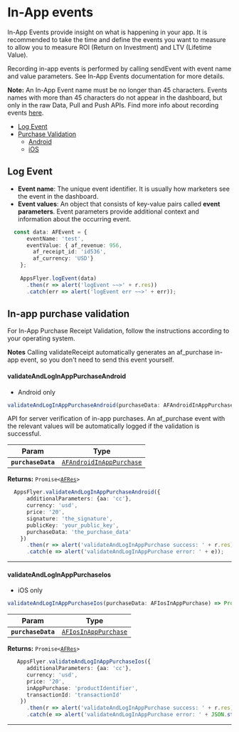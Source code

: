 # In-App events

In-App Events provide insight on what is happening in your app. It is recommended to take the time and define the events you want to measure to allow you to measure ROI (Return on Investment) and LTV (Lifetime Value).

Recording in-app events is performed by calling sendEvent with event name and value parameters. See In-App Events documentation for more details.

**Note:** An In-App Event name must be no longer than 45 characters. Events names with more than 45 characters do not appear in the dashboard, but only in the raw Data, Pull and Push APIs.
Find more info about recording events [here](https://support.appsflyer.com/hc/en-us/articles/115005544169-Rich-in-app-events-guide#introduction).
- [Log Event](#LogEvent)
- [Purchase Validation](#InAppPurchaseValidation)
	 - [Android](#validateAndLogInAppPurchaseAndroid)  
	 - [iOS](#validateAndLogInAppPurchaseIos)  
  

##  <a id="LogEvent"> Log Event

-   **Event name**: The unique event identifier. It is usually how marketers see the event in the dashboard.
-   **Event values**: An object that consists of key-value pairs called  **event parameters**. Event parameters provide additional context and information about the occurring event.
```typescript
  const data: AFEvent = {
      eventName: 'test',
      eventValue: { af_revenue: 956,
        af_receipt_id: 'id536',
        af_currency: 'USD'}
    };
    
    AppsFlyer.logEvent(data)
      .then(r => alert('logEvent ~~>' + r.res))
      .catch(err => alert('logEvent err ~~>' + err));
```

##  <a id="InAppPurchaseValidation"> In-app purchase validation

For In-App Purchase Receipt Validation, follow the instructions according to your operating system.

**Notes**
Calling validateReceipt automatically generates an af_purchase in-app event, so you don't need to send this event yourself.

#### <a id="validateAndLogInAppPurchaseAndroid"> validateAndLogInAppPurchaseAndroid  
   * Android only 
```typescript  
validateAndLogInAppPurchaseAndroid(purchaseData: AFAndroidInAppPurchase) => Promise<void>  
```  
  
API for server verification of in-app purchases. An af_purchase event with the relevant values will be automatically logged if the validation is successful.  
  
| Param              | Type                                                                      |  
| ------------------ | ------------------------------------------------------------------------- |  
| **`purchaseData`** | <code>[AFAndroidInAppPurchase](/API.md/afandroidinapppurchase)</code>      |  

  
**Returns:** <code>Promise<[AFRes](/API.md/afres)></code>  
  ```typescript
	AppsFlyer.validateAndLogInAppPurchaseAndroid({
        additionalParameters: {aa: 'cc'},
        currency: 'usd',
        price: '20',
        signature: 'the_signature',
        publicKey: 'your_public_key',
        purchaseData: 'the_purchase_data'
      })
        .then(r => alert('validateAndLogInAppPurchase success: ' + r.res))
        .catch(e => alert('validateAndLogInAppPurchase error: ' + e));
```
--------------------  
  
  
#### <a id="validateAndLogInAppPurchaseIos"> validateAndLogInAppPurchaseIos  
   * iOS only 
```typescript  
validateAndLogInAppPurchaseIos(purchaseData: AFIosInAppPurchase) => Promise<void>  
```  
  
| Param              | Type                                                              |  
| ------------------ | ----------------------------------------------------------------- |  
| **`purchaseData`** | <code>[AFIosInAppPurchase](/API.md/afiosinapppurchase)</code> |  
  
**Returns:** <code>Promise<[AFRes](/API.md/afres)></code>  
  ```typescript
     AppsFlyer.validateAndLogInAppPurchaseIos({
        additionalParameters: {aa: 'cc'},
        currency: 'usd',
        price: '20',
        inAppPurchase: 'productIdentifier',
        transactionId: 'transactionId'
      })
        .then(r => alert('validateAndLogInAppPurchase success: ' + r.res))
        .catch(e => alert('validateAndLogInAppPurchase error: ' + JSON.stringify(e)));
```

--------------------  
